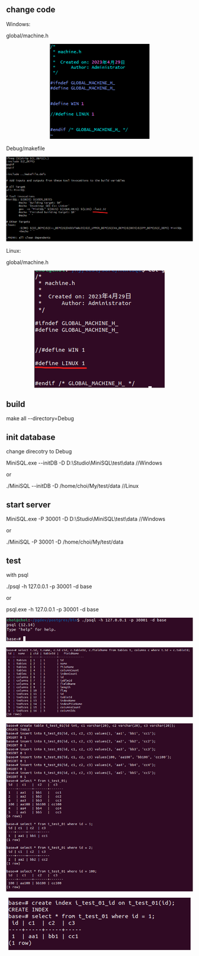 ## change code

Windows:

global/machine.h 
	
<p align="center">
	<img src='image/machine.png'>
</p>

Debug/makefile

<p align="center">
	<img src='image/linker.png'>
</p>

Linux:

global/machine.h

<p align="center">
	<img src='image/machine_linux.png'>
</p>

## build
make all --directory=Debug

## init database
change direcotry to Debug

MiniSQL.exe --initDB -D D:\\Studio\\MiniSQL\\test\\data  //Windows

or 

./MiniSQL --initDB -D /home/choi/My/test/data  //Linux

## start server

MiniSQL.exe -P 30001 -D  D:\\Studio\\MiniSQL\\test\\data //Windows

or

./MiniSQL -P 30001 -D /home/choi/My/test/data


## test

with psql

./psql -h 127.0.0.1 -p 30001 -d base 

or

psql.exe -h 127.0.0.1 -p 30001 -d base 

<p align="center">
	<img src='image/test_psql.png'>
</p>

<p align="center">
	<img src='image/test_tables_columns.png'>
</p>

<p align="center">
	<img src='image/test_t_test_01.png'>
</p>

<p align="center">
	<img src='image/test_index.png'>
</p>
